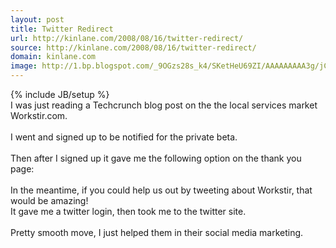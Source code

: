 ```yaml
---
layout: post
title: Twitter Redirect
url: http://kinlane.com/2008/08/16/twitter-redirect/
source: http://kinlane.com/2008/08/16/twitter-redirect/
domain: kinlane.com
image: http://1.bp.blogspot.com/_9OGzs28s_k4/SKetHeU69ZI/AAAAAAAAA3g/jCTv7bJxvFo/s320/Twit+Redirect+1.jpg
---
```

{% include JB/setup %}<a onblur="try {parent.deselectBloggerImageGracefully();} catch(e) {}" href="http://1.bp.blogspot.com/_9OGzs28s_k4/SKetHeU69ZI/AAAAAAAAA3g/jCTv7bJxvFo/s1600-h/Twit+Redirect+1.jpg"><img class="c1" src="http://1.bp.blogspot.com/_9OGzs28s_k4/SKetHeU69ZI/AAAAAAAAA3g/jCTv7bJxvFo/s320/Twit+Redirect+1.jpg" alt="" id="BLOGGER_PHOTO_ID_5235343435752994194" border="0" name="BLOGGER_PHOTO_ID_5235343435752994194" /></a><br />
I was just reading a Techcrunch blog post on the the local services market Workstir.com.<br />
<br />
I went and signed up to be notified for the private beta.<br />
<br />
Then after I signed up it gave me the following option on the thank you page:<br />
<br />
<span class="c2">In the meantime, if you could help us out by tweeting about Workstir, that would be amazing!</span><br />
<a onblur="try {parent.deselectBloggerImageGracefully();} catch(e) {}" href="http://1.bp.blogspot.com/_9OGzs28s_k4/SKetNrKtmEI/AAAAAAAAA3o/wqysqB904EA/s1600-h/Twit+Redirect+2.jpg"><img class="c3" src="http://1.bp.blogspot.com/_9OGzs28s_k4/SKetNrKtmEI/AAAAAAAAA3o/wqysqB904EA/s320/Twit+Redirect+2.jpg" alt="" id="BLOGGER_PHOTO_ID_5235343542279051330" border="0" name="BLOGGER_PHOTO_ID_5235343542279051330" /></a><br />
It gave me a twitter login, then took me to the twitter site.<br />
<br />
Pretty smooth move, I just helped them in their social media marketing.